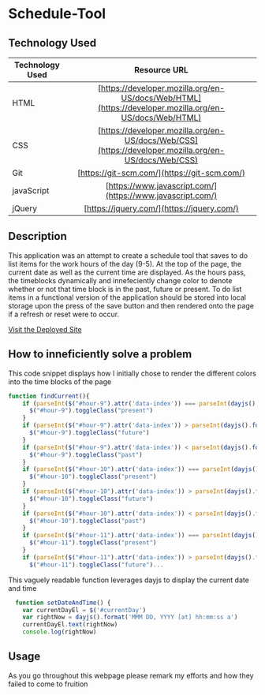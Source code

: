 # Schedule-Tool
## Technology Used 

| Technology Used         | Resource URL           | 
| ------------- |:-------------:| 
| HTML    | [https://developer.mozilla.org/en-US/docs/Web/HTML](https://developer.mozilla.org/en-US/docs/Web/HTML) | 
| CSS     | [https://developer.mozilla.org/en-US/docs/Web/CSS](https://developer.mozilla.org/en-US/docs/Web/CSS)      |   
| Git | [https://git-scm.com/](https://git-scm.com/)     |
| javaScript | [https://www.javascript.com/](https://www.javascript.com/)     |  
| jQuery | [https://jquery.com/](https://jquery.com/)     |
## Description 
This application was an attempt to create a schedule tool that saves to do list items for the work hours of the day (9-5).
At the top of the page, the current date as well as the current time are displayed.
As the hours pass, the timeblocks dynamically and innefeciently change color to denote whether or not that time block is in the past, future or present.
To do list items in a functional version of the application should be stored into local storage upon the press of the save button and then rendered onto the page if a refresh or reset were to occur.


[Visit the Deployed Site]( https://jeromechenette.github.io/hw-deploy/)


## How to inneficiently solve a problem

This code snippet displays how I initially chose to render the different colors into the time blocks of the page


```js
function findCurrent(){
    if (parseInt($("#hour-9").attr('data-index')) === parseInt(dayjs().format('H'))){
      $("#hour-9").toggleClass("present")
    }
    if (parseInt($("#hour-9").attr('data-index')) > parseInt(dayjs().format('H'))){
      $("#hour-9").toggleClass("future")
    }
    if (parseInt($("#hour-9").attr('data-index')) < parseInt(dayjs().format('H'))){
      $("#hour-9").toggleClass("past")
    }
    if (parseInt($("#hour-10").attr('data-index')) === parseInt(dayjs().format('H'))){
      $("#hour-10").toggleClass("present")
    }
    if (parseInt($("#hour-10").attr('data-index')) > parseInt(dayjs().format('H'))){
      $("#hour-10").toggleClass("future")
    }
    if (parseInt($("#hour-10").attr('data-index')) < parseInt(dayjs().format('H'))){
      $("#hour-10").toggleClass("past")
    }
    if (parseInt($("#hour-11").attr('data-index')) === parseInt(dayjs().format('H'))){
      $("#hour-11").toggleClass("present")
    }
    if (parseInt($("#hour-11").attr('data-index')) > parseInt(dayjs().format('H'))){
      $("#hour-11").toggleClass("future")...
```

This vaguely readable function leverages dayjs to display the current date and time 

```js
  function setDateAndTime() {
    var currentDayEl = $('#currentDay')
    var rightNow = dayjs().format('MMM DD, YYYY [at] hh:mm:ss a')
    currentDayEl.text(rightNow)
    console.log(rightNow)

```



## Usage 

As you go throughout this webpage please remark my efforts and how they failed to come to fruition

